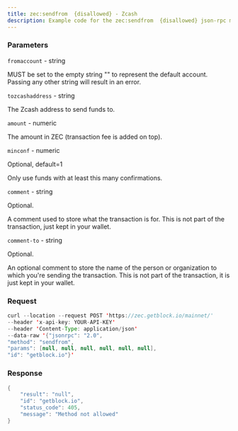 ```yaml
---
title: zec:sendfrom  {disallowed} - Zcash
description: Example code for the zec:sendfrom  {disallowed} json-rpc method. Сomplete guide on how to use zec:sendfrom  {disallowed} json-rpc in GetBlock.io Web3 documentation.
---
```


### Parameters


`fromaccount` - string

MUST be set to the empty string "" to represent the default account.
Passing any other string will result in an error.

`tozcashaddress` - string

The Zcash address to send funds to.

`amount` - numeric

The amount in ZEC (transaction fee is added on top).

`minconf` - numeric

Optional, default=1

Only use funds with at least this many confirmations.

`comment` - string

Optional.

A comment used to store what the transaction is for. This is not part of
the transaction, just kept in your wallet.

`comment-to` - string

Optional.

An optional comment to store the name of the person or organization to
which you're sending the transaction. This is not part of the
transaction, it is just kept in your wallet.

### Request

``` java
curl --location --request POST 'https://zec.getblock.io/mainnet/' 
--header 'x-api-key: YOUR-API-KEY' 
--header 'Content-Type: application/json' 
--data-raw '{"jsonrpc": "2.0",
"method": "sendfrom",
"params": [null, null, null, null, null, null],
"id": "getblock.io"}'
```

###  Response

``` java
{
    "result": "null",
    "id": "getblock.io",
    "status_code": 405,
    "message": "Method not allowed"
}
```

